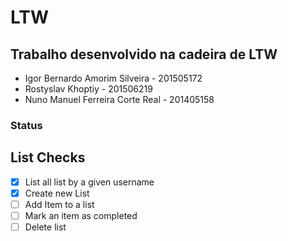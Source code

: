 # LTW
## Trabalho desenvolvido na cadeira de LTW

* Igor Bernardo Amorim Silveira - 201505172
* Rostyslav Khoptiy - 201506219
* Nuno Manuel Ferreira Corte Real - 201405158

### Status
## List Checks

- [x] List all list by a given username
- [x] Create new List
- [ ] Add Item to a list
- [ ] Mark an item as completed
- [ ] Delete list
